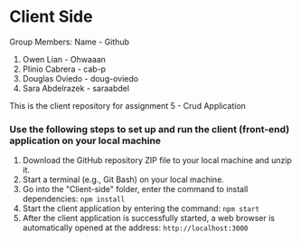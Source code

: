 # Client Side

Group Members:
Name - Github

1. Owen Lian - Ohwaaan
2. Plinio Cabrera - cab-p
3. Douglas Oviedo - doug-oviedo
4. Sara Abdelrazek - saraabdel

This is the client repository for assignment 5 - Crud Application

### Use the following steps to set up and run the client (front-end) application on your local machine
1.	Download the GitHub repository ZIP file to your local machine and unzip it.
2. Start a terminal (e.g., Git Bash) on your local machine.
3.	Go into the "Client-side" folder, enter the command to install dependencies: `npm install` 
4.	Start the client application by entering the command: `npm start` 
5.	After the client application is successfully started, a web browser is automatically opened at the address: `http://localhost:3000` 
